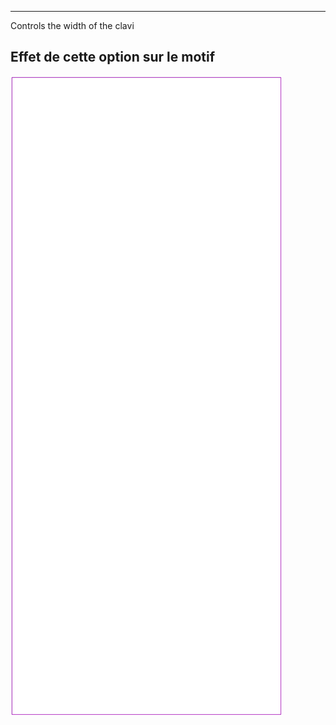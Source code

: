 ---

Controls the width of the clavi


## Effet de cette option sur le motif
![Cette image montre l'effet de cette option en superposant plusieurs variantes qui ont une valeur différente pour cette option](tiberius_clavuswidth_sample.svg "Effet de cette option sur le motif")